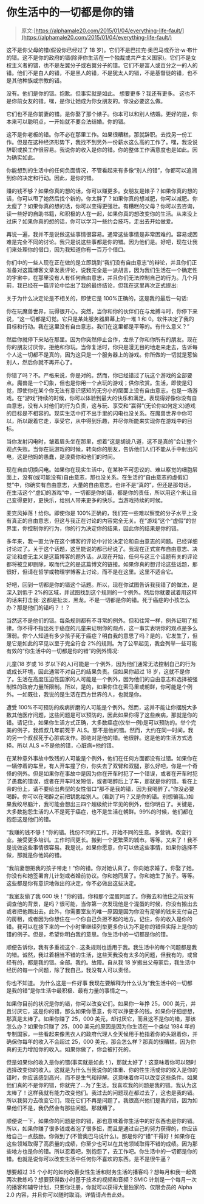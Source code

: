 # 你生活中的一切都是你的错

> 原文:[https://alphamale20.com/2015/01/04/everything-life-fault/](https://alphamale20.com/2015/01/04/everything-life-fault/)

这不是你父母的错(假设你已经过了 18 岁)。它们不是巴拉克·奥巴马或乔治·w·布什的错。这不是你的政府的错(除非你生活在一个独裁或共产主义国家)。它们不是女权主义者的错，也不是左翼分子或右翼分子的错。它们不是富人或百分之一的人的错。他们不是白人的错，不是黑人的错，不是犹太人的错，不是基督徒的错，也不是其他种族或宗教的错。

没有。他们是你的错。抱歉。但事实就是如此。
想要更多？我还有更多。
这也不是你前女友的错。嘿，是你让她成为你女朋友的。你没必要这么做。

它们也不是你前妻的错。是你娶了那个婊子。你本可以和别人结婚。更好的是，你本来可以聪明点，一开始就不要合法结婚。你的错。

这不是你老板的错。你不必在那里工作。如果很糟糕，那就辞职。去找另一份工作。但是在这种经济形势下，我找不到另外一份薪水这么高的工作了。嘿，我没说辞职或换工作很容易。我说你的收入是你的错。你的整体工作满意度也是如此。因为确实如此。

你能想到的生活中的任何负面情况，不管看起来有多像“别人的错”，你都可以追溯到你的决定和行动。因此，是你的错。

赚的钱不够？如果你真的想的话，你可以赚更多。女朋友是婊子？如果你真的想的话，你可以甩了她然后找个新的。你太胖了？如果你真的想减肥，你可以减肥。你太瘦了？如果你真的想的话，你可以变得更强壮。有糟糕的父母？你可以去咨询，读一些好的自助书籍，和积极的人在一起，如果你真的想改变你的生活。从来没上过床？如果你真的想的话，你可以学习一些约会技巧，走出去开始做爱。

再说一遍，我并不是说做这些事情很容易。通常这些事情是非常困难的。容易或困难是完全不同的讨论。我只是说这些事都是你的错。因为他们是。好吧，现在让我们来处理你的借口，因为我知道你有一百万个借口。

你们中的一些人现在正在做的是立即跳到“我们没有自由意志”的辩论，并且你们正准备对这篇博客文章发表评论，说我完全是一派胡言，因为我们生活在一个确定性的宇宙中，在那里没有人有任何自由意志，并且你们无法控制自己的行为。几个月前，我已经在一篇评论中给出了我的最终结论，但我在这里再次正式提出:

关于为什么决定论是不相关的，即使它是 100%正确的，这是我的最后一句话:

你在玩魔兽世界，玩得很开心。突然，当你和你的伙伴们在与龙搏斗时，你停下来说，“这一切都是幻觉。它只是某处服务器屏幕上的一堆 1 和 0。软件决定了我的目标和行动。我在这里没有自由意志。我们在这里都是平等的。有什么意义？”

然后你就停下来站在那里。因为你突然停止合作，龙杀了你和你所有的朋友。现在你的朋友讨厌你，拒绝和你玩。当你复活时，你只是漫无目的地走来走去，告诉每个人这一切都不是真的，因为这只是一个服务器上的游戏。你所做的一切就是惹恼别人，然后你就不再开心了。

你错了吗？不。严格来说，你是对的。然而，你已经错过了玩这个游戏的全部要点。魔兽是一个幻象，但也是你用一个点玩的游戏；供你欣赏。生活，即使是幻觉，即使你在某个你无法有意识感知的无穷小的层面上没有自由意志，也是一场游戏。在“游戏”持续的时候，你可以体验到最大的快乐和满足。表现得好像你没有自由意志，没有人对他们的行为负责，这与玩、享受和“赢得”(无论你如何定义)游戏的目标是不相容的。现实生活中打不出手里的闪电也没关系。在魔兽世界中你可以，所以跟着它走，享受它，从中得到乐趣，并尽你所能来实现你在游戏中的目标。

当你发射闪电时，皱着眉头坐在那里，想着“这是胡说八道，这不是真的”会让整个观点失败。当你在玩游戏的时候，转向你的朋友，告诉他们人们不能从手中射出闪电，这是他妈的愚蠢，是浪费你和他们的时间。

现在自由切换闪电。如果你在现实生活中，在某种不可思议的、难以察觉的细胞层面上，没有(或可能没有)自由意志，那也没关系。在生活的“自由意志的虚假幻觉”中，你确实有自由意志，大量的自由意志。也许不是“真的”，但还是那句话，在生活这个“虚幻的游戏”中，一切都是你的错，都是你的责任，所以用这个来让自己变得更好，更快乐，给别人带来更多的快乐。当游戏持续的时候。

麦克风掉落！给你。即使你是 100%正确的，我们在一些难以察觉的分子水平上没有真正的自由意志，但这与我正在讨论的内容完全无关。在“游戏”这个“虚假”的世界里，你控制你的行为，你的行为决定你的结果，因此你的结果是你的错。

多年来，我一直允许在这个博客的评论中讨论决定论和自由意志的问题。已经详细讨论过了。关于这个话题，这里能说的都已经说了。我现在正式宣布自由意志、决定论和虚无主义是这篇博客的题外话。从现在开始，任何与这三个话题有关的评论都将被立即删除，取而代之的是这篇博文的链接。如果你真的想讨论这些话题，那很好，但请在哲学或物理学博客上讨论，而不是在这里。这里不适合它。

好吧，回到一切都是你的错这个话题。所以，现在你试图告诉我我错了的做法，是深入到低于 2%的区域，并试图找到这个规则的一个例外。然后你就要试着用这样的话来打击我:
这都是扯淡，黑龙。不是一切都是你的错。死于癌症的小孩怎么办？那是他们的错吗？！？

当然这不是他们的错。每条规则都有不寻常的例外。但和往常一样，例外证明了规律。你不得不指出死于癌症的儿童来证明你的观点，这一事实表明你的观点是多么薄弱。你个人知道有多少孩子死于癌症？明白我的意思了吗？是的，它发生了，但是它是如此的罕见以至于完全符合 2%的规则。为了公平起见，我会列举一些可能有效的“你生活中的一切都是你的错”的例外情况:

儿童(18 岁或 16 岁以下的人)可能是一个例外，因为他们通常无法控制自己的行为或成长环境，因此通常不对自己的结果负责。但如果你超过 18 岁，这就不是你了。生活在高度压迫性国家的人可能是一个例外，因为他们的自由意志和选择被强制性的政府力量所限制。所以，是的，如果你住在索马里或朝鲜，你可能是个例外。一如既往，我说的是生活在西方世界的人，也就是你。

遭受 100%不可预防的疾病折磨的人可能是个例外。然而，这并不能让你摆脱大多数其他医疗问题，这些问题是可以预防的，因此如果你得了这些疾病，那就是你的错。请记住，如果你生活方式正确，大多数癌症(仅举一例)是可以预防的。举个完美的例子，我叔叔几年前死于 ALS。那不是他的错。然而，大约在同一时间，我的另一个叔叔死于心脏病发作。那绝对是他的错。他很胖。这是他的生活方式选择。所以 ALS =不是他的错，心脏病=他的错。

在某种意外事故中致残的人可能是个例外，他们在任何方面都没有过错。如果你在一辆停着的车里，有人开车撞了你，你失去了双臂和双腿，那么好吧，你是一个奇怪的例外。但是如果你在事故中是因为你在开车时犯了一个错误，或者在开车时犯了愚蠢的错误，或者在开车时发短信，或者喝醉后上了车，那就是你的错。看在上帝的份上，请不要给出典型的女性借口“那不是我的错，因为我喝醉了。”你没必要喝醉。你可以在喝醉之前把钥匙给别人。(看到了吗？又是你的错。别想骗我。)如果我绞尽脑汁，我可能会想出三四个超级统计罕见的例外，但你明白了。关键是，大多数抱怨生活的人不是死于癌症，也不是生活在朝鲜。99%的时候，他们都在抱怨这是他们的错。

“我赚的钱不够！”你的错。找份不同的工作。开始不同的生意。多营销。改变行业。接受更多培训。工作时间更长。搬到一个更繁荣的城市。等等。又来了！我不是说做这些事情很容易。我是说，如果你愿意，你可以做这些事情，如果你选择不做，那就是你他妈的错。

“我前妻想把我的孩子带走！”你的错。你对她认真了。你向她求婚了。你娶了她。你没有和她签署育儿计划或者婚前协议。你和她同居了。你和她生了孩子。等等。这些都是你有意识地做出的决定，你不必做出这些决定。

“我室友偷了我 600 块！”你的错。你和那个混蛋同居了。你搬去和他住之前没有调查他的背景，是吗？很可能，当你第一次发现他是个混蛋的时候，你没有搬出去或者把他踢出去。此外，你需要室友的唯一原因是因为你没有足够的钱来支付自己的房租，或者因为你想住在一个你自己负担不起的地方。记住，你的收入是你的错。我可以在接下来的一个小时里继续列举更多你认为不是你的错但实际上是你的错的例子。但是，希望你明白我的意思。你生活中的一切都是你的错。

顺便告诉你，我有多重视这个...这条规则也适用于我。我生活中的每个问题都是我的错。诚然，我过着相当不错的生活，这些天我没有太多的问题，但我有的，或曾经有的，都是我的错。全部。我的。故障。自从我 18 岁搬出父母家后，我生活中经历的每一个问题，除了我自己，我没有人可以责怪。

你也不知道。
为什么这是一件好事
我现在要解释为什么认为“我生活中的一切都是我的错”是你生活中最积极、最有力量的事情之一。

如果你目前的状况是你的错，你可以改变它们。如果你一年挣 25，000 美元，并且讨厌它，这是你的错，那么如果你愿意，你可以挣更多的钱。如果你仔细想想，那真是太棒了。如果你赚了 25，000 美元，却讨厌它，而且这不是你的错，那该怎么办？如果你只赚了 25，000 美元的原因是因为你生活在一个类似 1984 年的专制国家，一些看起来像黑衣人的政府代理人全天候用手枪指着你的头跟着你，并确保你每年的收入不会超过 25，000 美元，那会怎么样？那真的很糟糕，因为你真的无力增加你的收入。如果你做了，你会被打死的。

但是如果你的收入是你的错(事实就是如此！)，那就太好了！这意味着你可以随时选择改变你的收入。这就是为什么当我说你的体重、你的性生活或你的收入是你的错时，你应该感到高兴，而不是生气和辩解。这意味着你可以改变这些条件。如果他们真的不是你的错，你就完了...为了生活。我喜欢我的问题是我的错。我认为这太棒了！这样我就有能力改变他们。我过去的问题现在都过去了，这也是我的错。所以我努力去改变它们，现在它们不再是问题了。我很高兴他们是我的错，因为如果他们不是，我仍然会有那些问题。那就糟了。

顺便说一下，如果你的问题是你的错，那也意味着你生活中的好东西也是你的错。所以，如果你赚了很多钱或者泡了很多妞，而且是通过自己的努力获得的，你应该给自己一点鼓励。你做到了(不管奥巴马说什么)。那是你的“错”干得好！如果你在这些领域取得了高质量的成绩，你至少也可以在其他领域取得不错的成绩。因为那些地方也是你的错。所以忍着吧，别抱怨了，去工作吧。你生活中的一切都是你的错。也就是说你可以改变生活中任何你不喜欢的东西。是不是很牛逼？

想要超过 35 个小时的如何改善女性生活和财务生活的播客吗？想每月和我一起做两次教练吗？想要获得数小时基于技术的视频和音频？SMIC 计划是一个每月一次的播客和辅导计划，只要你注册，你就可以获得大量独家的、仅限会员的 Alpha 2.0 内容，并且你可以随时取消。详情请点击此处。